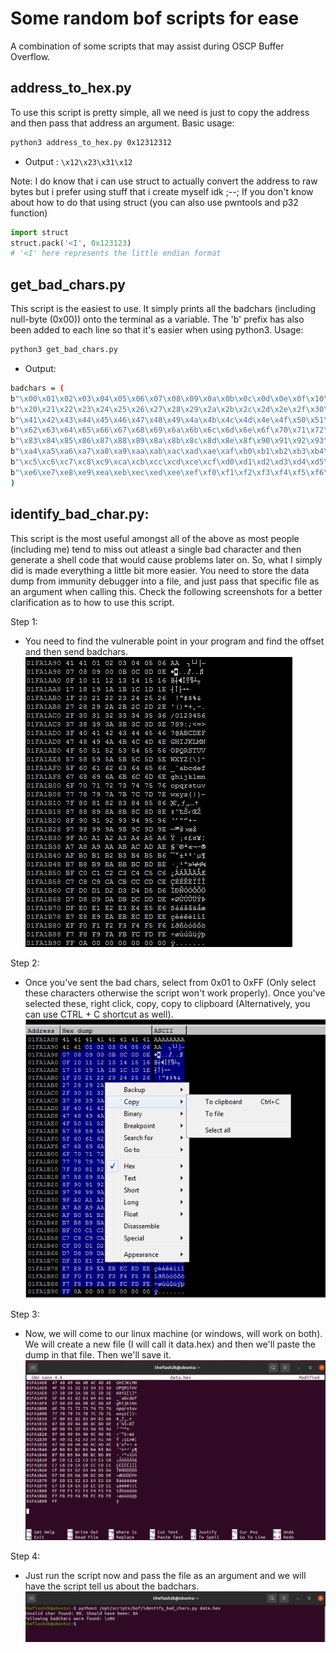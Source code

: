 # Some random bof scripts for ease
A combination of some scripts that may assist during OSCP Buffer Overflow.

## address_to_hex.py
To use this script is pretty simple, all we need is just to copy the address and then pass that address an argument. Basic usage:
```bash
python3 address_to_hex.py 0x12312312
```
- Output : `\x12\x23\x31\x12`

Note: I do know that i can use struct to actually convert the address to raw bytes
but i prefer using stuff that i create myself idk ;--;
If you don't know about how to do that using struct (you can also use pwntools and p32 function)
```python
import struct
struct.pack('<I', 0x123123)
# '<I' here represents the little endian format
```

## get_bad_chars.py
This script is the easiest to use. It simply prints all the badchars (including null-byte (0x00)) onto the terminal as a variable. The 'b' prefix has also been added to each line so that it's easier when using python3.
Usage:
```bash
python3 get_bad_chars.py
```
- Output:

```bash
badchars = (
b"\x00\x01\x02\x03\x04\x05\x06\x07\x08\x09\x0a\x0b\x0c\x0d\x0e\x0f\x10\x11\x12\x13\x14\x15\x16\x17\x18\x19\x1a\x1b\x1c\x1d\x1e\x1f"
b"\x20\x21\x22\x23\x24\x25\x26\x27\x28\x29\x2a\x2b\x2c\x2d\x2e\x2f\x30\x31\x32\x33\x34\x35\x36\x37\x38\x39\x3a\x3b\x3c\x3d\x3e\x3f\x40"
b"\x41\x42\x43\x44\x45\x46\x47\x48\x49\x4a\x4b\x4c\x4d\x4e\x4f\x50\x51\x52\x53\x54\x55\x56\x57\x58\x59\x5a\x5b\x5c\x5d\x5e\x5f\x60\x61"
b"\x62\x63\x64\x65\x66\x67\x68\x69\x6a\x6b\x6c\x6d\x6e\x6f\x70\x71\x72\x73\x74\x75\x76\x77\x78\x79\x7a\x7b\x7c\x7d\x7e\x7f\x80\x81\x82"
b"\x83\x84\x85\x86\x87\x88\x89\x8a\x8b\x8c\x8d\x8e\x8f\x90\x91\x92\x93\x94\x95\x96\x97\x98\x99\x9a\x9b\x9c\x9d\x9e\x9f\xa0\xa1\xa2\xa3"
b"\xa4\xa5\xa6\xa7\xa8\xa9\xaa\xab\xac\xad\xae\xaf\xb0\xb1\xb2\xb3\xb4\xb5\xb6\xb7\xb8\xb9\xba\xbb\xbc\xbd\xbe\xbf\xc0\xc1\xc2\xc3\xc4"
b"\xc5\xc6\xc7\xc8\xc9\xca\xcb\xcc\xcd\xce\xcf\xd0\xd1\xd2\xd3\xd4\xd5\xd6\xd7\xd8\xd9\xda\xdb\xdc\xdd\xde\xdf\xe0\xe1\xe2\xe3\xe4\xe5"
b"\xe6\xe7\xe8\xe9\xea\xeb\xec\xed\xee\xef\xf0\xf1\xf2\xf3\xf4\xf5\xf6\xf7\xf8\xf9\xfa\xfb\xfc\xfd\xfe\xff"
)
```

## identify_bad_char.py:
This script is the most useful amongst all of the above as most people (including me) tend to miss out atleast a single bad character and then generate a shell code that would cause problems later on. So, what I simply did is made everything a little bit more easier.
You need to store the data dump from immunity debugger into a file, and just pass that specific file as an argument when calling this. Check the following screenshots for a better clarification as to how to use this script.

Step 1:
- You need to find the vulnerable point in your program and find the offset and then send badchars.
![img_1](imgs/1.png)

Step 2:
- Once you've sent the bad chars, select from 0x01 to 0xFF (Only select these characters otherwise the script won't work properly). Once you've selected these, right click, copy, copy to clipboard (Alternatively, you can use CTRL + C shortcut as well).
![img_2](imgs/2.png)

Step 3:
- Now, we will come to our linux machine (or windows, will work on both). We will create a new file (I will call it data.hex) and then we'll paste the dump in that file. Then we'll save it.
![img_3](imgs/3.png)

Step 4:
- Just run the script now and pass the file as an argument and we will have the script tell us about the badchars.
![img_4](imgs/4.png)

